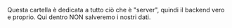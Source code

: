 Questa cartella è dedicata a tutto ciò che è "server", quindi il backend vero e proprio. Qui dentro NON salveremo i nostri dati.
